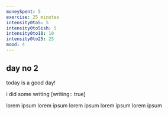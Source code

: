 ```yaml
---
moneySpent: 5
exercise: 25 minutes
intensity0to5: 5
intensity0to5ish: 5
intensity0to10: 10
intensity0to25: 25
mood: 4
---
```

## day no 2
today is a good day!
 

i did some writing [writing:: true]

lorem ipsum lorem ipsum lorem ipsum lorem ipsum lorem ipsum
